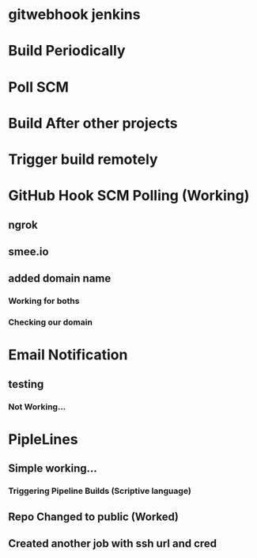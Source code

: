 # gitwebhook jenkins
# Build Periodically
# Poll SCM
# Build After other projects
# Trigger build remotely
# GitHub Hook SCM Polling (Working)
## ngrok
## smee.io
## added domain name
### Working for boths
### Checking our domain
# Email Notification
## testing
### Not Working...
# PipleLines
## Simple working...
### Triggering Pipeline Builds (Scriptive language)
## Repo Changed to public (Worked)
## Created another job with ssh url and cred
